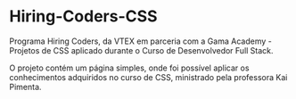 # Hiring-Coders-CSS
 Programa Hiring Coders, da VTEX em parceria com a Gama Academy - Projetos de CSS aplicado durante o Curso de Desenvolvedor Full Stack.

 O projeto contém um página simples, onde foi possível aplicar os conhecimentos adquiridos no curso de CSS, ministrado pela professora Kai Pimenta. 
